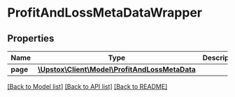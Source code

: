 # ProfitAndLossMetaDataWrapper

## Properties
Name | Type | Description | Notes
------------ | ------------- | ------------- | -------------
**page** | [**\Upstox\Client\Model\ProfitAndLossMetaData**](ProfitAndLossMetaData.md) |  | [optional] 

[[Back to Model list]](../../README.md#documentation-for-models) [[Back to API list]](../../README.md#documentation-for-api-endpoints) [[Back to README]](../../README.md)

